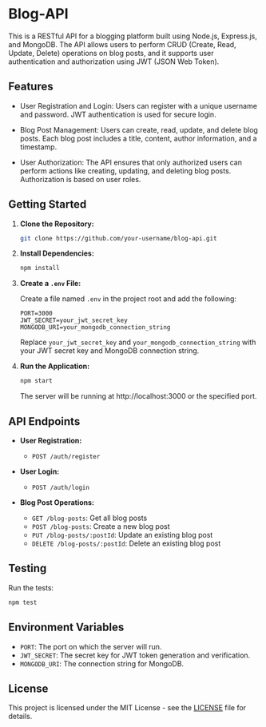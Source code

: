 # Blog-API

This is a RESTful API for a blogging platform built using Node.js, Express.js, and MongoDB. The API allows users to perform CRUD (Create, Read, Update, Delete) operations on blog posts, and it supports user authentication and authorization using JWT (JSON Web Token).

## Features

- User Registration and Login: Users can register with a unique username and password. JWT authentication is used for secure login.

- Blog Post Management: Users can create, read, update, and delete blog posts. Each blog post includes a title, content, author information, and a timestamp.

- User Authorization: The API ensures that only authorized users can perform actions like creating, updating, and deleting blog posts. Authorization is based on user roles.

## Getting Started

1. **Clone the Repository:**

   ```bash
   git clone https://github.com/your-username/blog-api.git
   ```

2. **Install Dependencies:**

   ```bash
   npm install
   ```

3. **Create a `.env` File:**

   Create a file named `.env` in the project root and add the following:

   ```env
   PORT=3000
   JWT_SECRET=your_jwt_secret_key
   MONGODB_URI=your_mongodb_connection_string
   ```

   Replace `your_jwt_secret_key` and `your_mongodb_connection_string` with your JWT secret key and MongoDB connection string.

4. **Run the Application:**

   ```bash
   npm start
   ```

   The server will be running at http://localhost:3000 or the specified port.

## API Endpoints

- **User Registration:**
  - `POST /auth/register`

- **User Login:**
  - `POST /auth/login`

- **Blog Post Operations:**
  - `GET /blog-posts`: Get all blog posts
  - `POST /blog-posts`: Create a new blog post
  - `PUT /blog-posts/:postId`: Update an existing blog post
  - `DELETE /blog-posts/:postId`: Delete an existing blog post

## Testing

Run the tests:

```bash
npm test
```

## Environment Variables

- `PORT`: The port on which the server will run.
- `JWT_SECRET`: The secret key for JWT token generation and verification.
- `MONGODB_URI`: The connection string for MongoDB.

## License

This project is licensed under the MIT License - see the [LICENSE](LICENSE) file for details.
